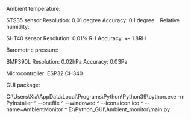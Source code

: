 Ambient temperature:

STS35 sensor
Resolution: 0.01 degree
Accuracy: 0.1 degree
 
Relative humidity:

SHT40 sensor
Resolution: 0.01% RH
Accuracy: +- 1.8RH
       
Barometric pressure:

BMP390L
Resolution: 0.02hPa
Accuracy: 0.03Pa

Microcontroller: ESP32 CH340

GUI package:

C:\Users\Xia\AppData\Local\Programs\Python\Python39\python.exe -m PyInstaller ^
--onefile ^
--windowed ^
--icon=icon.ico ^
--name=AmbientMonitor ^
E:\Python_GUI\Ambient_monitor\main.py
